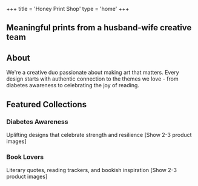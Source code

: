 +++
title = 'Honey Print Shop'
type = 'home'
+++

<!-- {{< paige/image alt="Extended Logo" breakpoints=true class="rounded-4 shadow mx-auto d-block" fetchpriority="high" height="20rem" loading="eager" process="webp" src="../assets/hps_extended.webp" >}} -->


## Meaningful prints from a husband-wife creative team

## About
We're a creative duo passionate about making art that matters. Every design starts with authentic connection to the themes we love - from diabetes awareness to celebrating the joy of reading.

## Featured Collections
### Diabetes Awareness
Uplifting designs that celebrate strength and resilience
[Show 2-3 product images]

### Book Lovers
Literary quotes, reading trackers, and bookish inspiration
[Show 2-3 product images]

